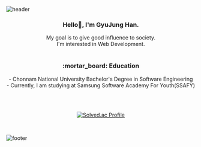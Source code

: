 ![header](https://capsule-render.vercel.app/api?type=waving&&color=gradient&height=80&section=header&fontSize=90)

<div align = "center">

<h3>Hello🥳, I'm GyuJung Han.<br/></h3>
My goal is to give good influence to society.<br/>
I'm interested in Web Development. <br/>
  <br/>
 <h3>:mortar_board: Education  <br /></h3>
- Chonnam National University Bachelor's Degree in Software Engineering  <br />
- Currently, I am studying at Samsung Software Academy For Youth(SSAFY)

<br/>


<br/><br/>
 
[![Solved.ac Profile](http://mazassumnida.wtf/api/v2/generate_badge?boj=ssikssikii)](https://solved.ac/ssikssikii/)

</div>
 
 

<br/>

![footer](https://capsule-render.vercel.app/api?type=waving&&color=gradient&height=80&section=footer&fontSize=90)




